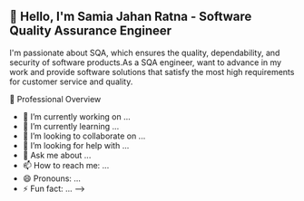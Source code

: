 ## 👋 Hello, I'm Samia Jahan Ratna - Software Quality Assurance Engineer


I'm passionate about SQA, which ensures the quality, dependability, and security of software products.As a SQA engineer, want to advance in my work and provide software solutions that satisfy the most high requirements for customer service and quality.

💼 Professional Overview

- 🔭 I’m currently working on ...
- 🌱 I’m currently learning ...
- 👯 I’m looking to collaborate on ...
- 🤔 I’m looking for help with ...
- 💬 Ask me about ...
- 📫 How to reach me: ...
- 😄 Pronouns: ...
- ⚡ Fun fact: ...
-->
